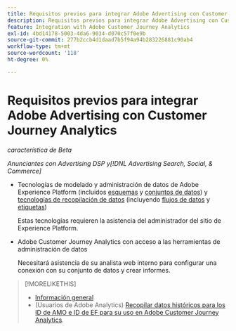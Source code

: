 ```yaml
---
title: Requisitos previos para integrar Adobe Advertising con Customer Journey Analytics
description: Requisitos previos para integrar Adobe Advertising con Customer Journey Analytics
feature: Integration with Adobe Customer Journey Analytics
exl-id: 4bd14178-5003-4da6-9034-d070c57f0e9b
source-git-commit: 277b2ccb4d1daad7b5f94a94b283226881c90ab4
workflow-type: tm+mt
source-wordcount: '118'
ht-degree: 0%

---
```


# Requisitos previos para integrar Adobe Advertising con Customer Journey Analytics

*característica de Beta*

*Anunciantes con Advertising DSP y[!DNL Advertising Search, Social, & Commerce]*

* Tecnologías de modelado y administración de datos de Adobe Experience Platform (incluidos [esquemas](https://experienceleague.adobe.com/en/docs/experience-platform/xdm/home) y [conjuntos de datos](https://experienceleague.adobe.com/en/docs/experience-platform/catalog/datasets/overview)) y [tecnologías de recopilación de datos](https://experienceleague.adobe.com/en/docs/experience-platform/collection/home) (incluyendo [flujos de datos](https://experienceleague.adobe.com/en/docs/experience-platform/datastreams/overview) y [etiquetas](https://experienceleague.adobe.com/en/docs/experience-platform/tags/home))

  Estas tecnologías requieren la asistencia del administrador del sitio de Experience Platform.

* Adobe Customer Journey Analytics con acceso a las herramientas de administración de datos

  Necesitará asistencia de su analista web interno para configurar una conexión con su conjunto de datos y crear informes.

>[!MORELIKETHIS]
>
>* [Información general](overview.md)
>* (Usuarios de Adobe Analytics) [Recopilar datos históricos para los ID de AMO e ID de EF para su uso en Adobe Customer Journey Analytics](/help/integrations/analytics/rvars-to-evars.md).

